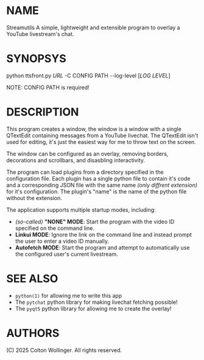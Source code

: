 # NAME
Streamutils
A simple, lightweight and extensible program to overlay a YouTube livestream's chat.

# SYNOPSYS
python ttsfront.py *URL*
  -C CONFIG PATH
  --log-level [*LOG LEVEL*]

NOTE: CONFIG PATH is required!

# DESCRIPTION
This program creates a window, the window is a window with a single QTextEdit containing
messages from a YouTube livechat.  The QTextEdit isn't used for editing, it's just the easiest
way for me to throw text on the screen.

The window can be configured as an overlay, removing borders, decorations and scrollbars,
and disasbling interactivity.

The program can load plugins from a directory specified in the configuration file.
Each plugin has a single python file to contain it's code and a corresponding JSON file with the same name
*(only diffrent extension)* for it's configuration.  The plugin's "name" is the name of the python file without
the extension.

The application supports multiple startup modes, including:
- *(so-called)* **"NONE" MODE**: Start the program with the video ID specified on the command line.
- **Linkui MODE**: Ignore the link on the command line and instead prompt the user to enter a video ID manually.
- **Autofetch MODE**: Start the program and attempt to automatically use the configured user's current livestream.

# SEE ALSO
- `python(1)` for allowing me to write this app
- The `pytchat` python library for making livechat fetching possible!
- The `pyqt5` python library for allowing me to create the overlay!

# AUTHORS
(C) 2025 Colton Wollinger.  All rights reserved.
